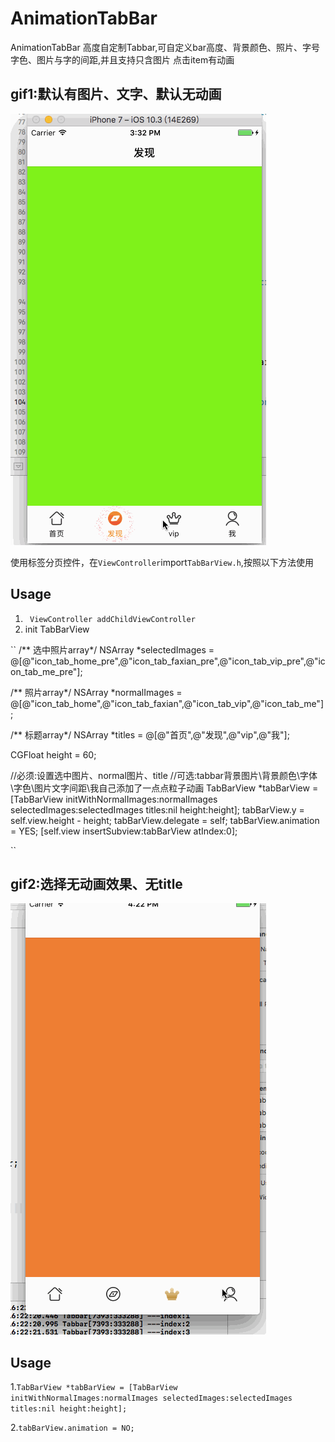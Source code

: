 # AnimationTabBar

AnimationTabBar 高度自定制Tabbar,可自定义bar高度、背景颜色、照片、字号字色、图片与字的间距,并且支持只含图片 点击item有动画


<p><p>


## gif1:默认有图片、文字、默认无动画

![img](https://github.com/carrot1994/AnimationTabBar/blob/master/AnimationTabBar.gif) 

使用标签分页控件，在`ViewController`import`TabBarView.h`,按照以下方法使用
## Usage


1. `` ViewController addChildViewController``
2.  init TabBarView 

``
/** 选中照片array*/
NSArray *selectedImages = @[@"icon_tab_home_pre",@"icon_tab_faxian_pre",@"icon_tab_vip_pre",@"icon_tab_me_pre"];

/** 照片array*/
NSArray *normalImages = @[@"icon_tab_home",@"icon_tab_faxian",@"icon_tab_vip",@"icon_tab_me"];

/** 标题array*/
NSArray *titles = @[@"首页",@"发现",@"vip",@"我"];

CGFloat height = 60;

//必须:设置选中图片、normal图片、title
//可选:tabbar背景图片\背景颜色\字体\字色\图片文字间距\我自己添加了一点点粒子动画
TabBarView *tabBarView = [TabBarView initWithNormalImages:normalImages selectedImages:selectedImages titles:nil height:height];
tabBarView.y = self.view.height - height;
tabBarView.delegate = self;
tabBarView.animation = YES;
[self.view insertSubview:tabBarView atIndex:0];


``

<p><p>

## gif2:选择无动画效果、无title
![img](https://github.com/carrot1994/AnimationTabBar/blob/master/AnimationTabBar1.gif)

## Usage



1.`` TabBarView *tabBarView = [TabBarView initWithNormalImages:normalImages selectedImages:selectedImages titles:nil height:height]; ``

2.`` tabBarView.animation = NO; ``





